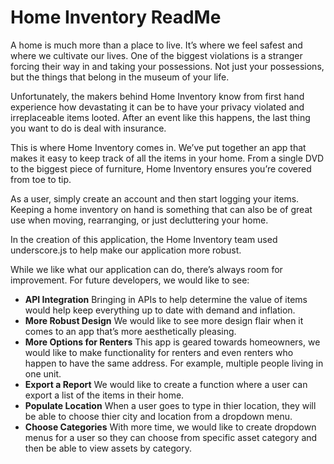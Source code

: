 <h1>Home Inventory ReadMe</h1>

A home is much more than a place to live. It’s where we feel safest and where we cultivate our lives. One of the biggest violations is a stranger forcing their way in and taking your possessions. Not just your possessions, but the things that belong in the museum of your life.

Unfortunately, the makers behind Home Inventory know from first hand experience how devastating it can be to have your privacy violated and irreplaceable items looted. After an event like this happens, the last thing you want to do is deal with insurance.

This is where Home Inventory comes in. We’ve put together an app that makes it easy to keep track of all the items in your home. From a single DVD to the biggest piece of furniture, Home Inventory ensures you’re covered from toe to tip. 

As a user, simply create an account and then start logging your items. Keeping a home inventory on hand is something that can also be of great use when moving, rearranging, or just decluttering your home. 

In the creation of this application, the Home Inventory team used underscore.js to help make our application more robust. 

While we like what our application can do, there’s always room for improvement. For future developers, we would like to see:
<ul>
<li><b>API Integration</b> Bringing in APIs to help determine the value of items would help keep everything up to date with demand and inflation. </li>
<li><b>More Robust Design</b> We would like to see more design flair when it comes to an app that’s more aesthetically pleasing. </li>
<li><b>More Options for Renters</b> This app is geared towards homeowners, we would like to make functionality for renters and even renters who happen to have the same address. For example, multiple people living in one unit.</li>
<li><b>Export a Report</b> We would like to create a function where a user can export a list of the items in their home.</li>
<li><b>Populate Location</b> When a user goes to type in thier location, they will be able to choose thier city and location from a dropdown menu.</li>
<li><b>Choose Categories</b> With more time, we would like to create dropdown menus for a user so they can choose from specific asset category and then be able to view assets by category.</li>
</ul>
